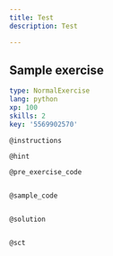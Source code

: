 ```yaml
---
title: Test
description: Test

---
```

## Sample exercise

```yaml
type: NormalExercise
lang: python
xp: 100
skills: 2
key: '5569902570'
```


`@instructions`

`@hint`

`@pre_exercise_code`
```{python}

```

`@sample_code`
```{python}

```

`@solution`
```{python}

```

`@sct`
```{python}

```
